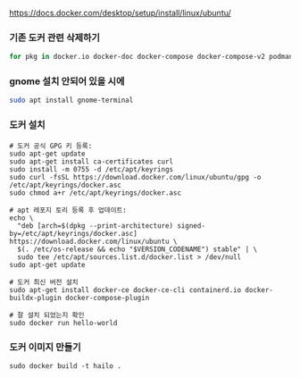 https://docs.docker.com/desktop/setup/install/linux/ubuntu/

### 기존 도커 관련 삭제하기
```bash
for pkg in docker.io docker-doc docker-compose docker-compose-v2 podman-docker containerd runc; do sudo apt-get remove $pkg; done
```

### gnome 설치 안되어 있을 시에
```bash
sudo apt install gnome-terminal
```

### 도커 설치
```
# 도커 공식 GPG 키 등록:
sudo apt-get update
sudo apt-get install ca-certificates curl
sudo install -m 0755 -d /etc/apt/keyrings
sudo curl -fsSL https://download.docker.com/linux/ubuntu/gpg -o /etc/apt/keyrings/docker.asc
sudo chmod a+r /etc/apt/keyrings/docker.asc

# apt 레포지 토리 등록 후 업데이트:
echo \
  "deb [arch=$(dpkg --print-architecture) signed-by=/etc/apt/keyrings/docker.asc] https://download.docker.com/linux/ubuntu \
  $(. /etc/os-release && echo "$VERSION_CODENAME") stable" | \
  sudo tee /etc/apt/sources.list.d/docker.list > /dev/null
sudo apt-get update

# 도커 최신 버전 설치
sudo apt-get install docker-ce docker-ce-cli containerd.io docker-buildx-plugin docker-compose-plugin

# 잘 설치 되었는지 확인
sudo docker run hello-world
```

### 도커 이미지 만들기
```
sudo docker build -t hailo .
```
